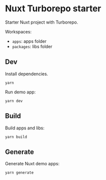 # Nuxt Turborepo starter

Starter Nuxt project with Turborepo.

Workspaces:

- `apps`: apps folder
- `packages`: libs folder

## Dev

Install dependencies.

`yarn`

Run demo app:

`yarn dev`

## Build

Build apps and libs:

`yarn build`

## Generate

Generate Nuxt demo apps:

`yarn generate`

